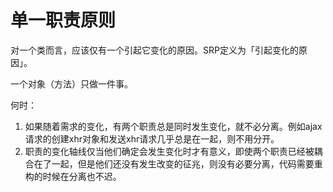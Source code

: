 # 单一职责原则

对一个类而言，应该仅有一个引起它变化的原因。SRP定义为「引起变化的原因」。

一个对象（方法）只做一件事。

何时：

1. 如果随着需求的变化，有两个职责总是同时发生变化，就不必分离。例如ajax请求的创建xhr对象和发送xhr请求几乎总是在一起，则不用分开。
2. 职责的变化轴线仅当他们确定会发生变化时才有意义，即使两个职责已经被耦合在了一起，但是他们还没有发生改变的征兆，则没有必要分离，代码需要重构的时候在分离也不迟。
